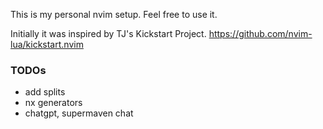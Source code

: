 This is my personal nvim setup.
Feel free to use it.

Initially it was inspired by TJ's Kickstart Project.
https://github.com/nvim-lua/kickstart.nvim

### TODOs

- add splits
- nx generators
- chatgpt, supermaven chat
